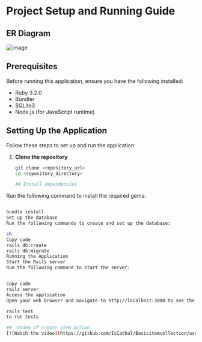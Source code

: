 # Project Setup and Running Guide
##  ER Diagram 
![image](https://github.com/IsCathal/Basicitemcollection/assets/52865729/660177db-0257-448e-aa5c-c3ceb7a6d40e)

## Prerequisites

Before running this application, ensure you have the following installed:

- Ruby 3.2.0
- Bundler
- SQLite3
- Node.js (for JavaScript runtime)

## Setting Up the Application

Follow these steps to set up and run the application:

1. **Clone the repository**

   ```sh
   git clone <repository_url>
   cd <repository_directory>

   ## Install dependencies

Run the following command to install the required gems:

```sh

bundle install
Set up the database
Run the following commands to create and set up the database:

sh
Copy code
rails db:create
rails db:migrate
Running the Application
Start the Rails server
Run the following command to start the server:


Copy code
rails server
Access the application
Open your web browser and navigate to http://localhost:3000 to see the application running.

rails test
to run tests

##  Video of create item action
[![Watch the video](https://github.com/IsCathal/Basicitemcollection/assets/52865729/2dee4e1c-f94b-4fc8-9a54-0c38f05108b9)](https://drive.google.com/file/d/1w1dQugWre1Lb6tU_2GmFum5ABrdhidlQ/view?usp=sharing)






